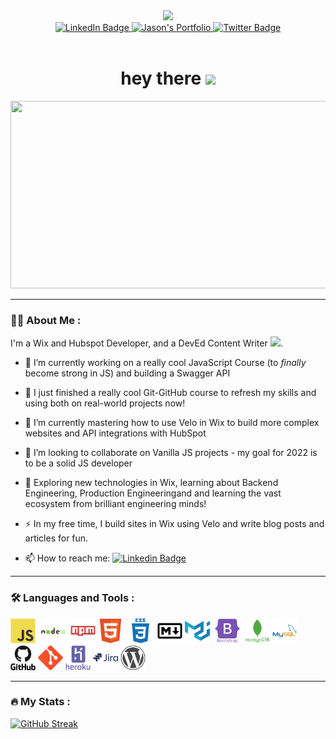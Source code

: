 <div id="header" align="center">
  
  <img src="https://media.giphy.com/media/M9gbBd9nbDrOTu1Mqx/giphy.gif" width="100" />

  <div id="badges">
    <a href="https://www.linkedin.com/in/jasonbariamis">
      <img src="https://img.shields.io/badge/LinkedIn-blue?style=for-the-badge&logo=linkedin&logoColor=white" alt="LinkedIn Badge"/>
    </a>
    <a href="https://www.jasonbariamis.com">
      <img src="https://img.shields.io/badge/Jason's Portfolio-red?style=for-the-badge&logo=portfolio&logoColor=white" alt="Jason's Portfolio"/>
    </a>
    <a href="https://twitter.com/WDev323">
      <img src="https://img.shields.io/badge/Twitter-blue?style=for-the-badge&logo=twitter&logoColor=white" alt="Twitter Badge"/>
    </a>
  </div>
  
  <img src="https://komarev.com/ghpvc/?username=your-github-username&style=flat-square&color=blue" alt=""/>
  
  <h1>
  hey there
    <img src="https://media.giphy.com/media/hvRJCLFzcasrR4ia7z/giphy.gif" width="30px"/>
  </h1>
  
</div>

<div align="center">
  <img src="https://media.giphy.com/media/dWesBcTLavkZuG35MI/giphy.gif" width="600" height="300"/>
</div>

---

### :man_technologist: About Me :

I'm a Wix and Hubspot Developer, and a DevEd Content Writer <img src="https://media.giphy.com/media/WUlplcMpOCEmTGBtBW/giphy.gif" width="30">.

- :rocket: I’m currently working on a really cool JavaScript Course (to *finally* become strong in JS) and building a Swagger API

- 🔭 I just finished a really cool Git-GitHub course to refresh my skills and using both on real-world projects now!

- 🌱 I’m currently mastering how to use Velo in Wix to build more complex websites and API integrations with HubSpot

- 👯 I’m looking to collaborate on Vanilla JS projects - my goal for 2022 is to be a solid JS developer

- :seedling: Exploring new technologies in Wix, learning about Backend Engineering, Production Engineeringand and learning the vast ecosystem from brilliant engineering minds!

- :zap: In my free time, I build sites in Wix using Velo and write blog posts and articles for fun.

- :mailbox: How to reach me: [![Linkedin Badge](https://img.shields.io/badge/-LinkedIn-blue?style=flat&logo=Linkedin&logoColor=white)](https://www.linkedin.com/in/jasonbariamis)

---

### :hammer_and_wrench: Languages and Tools :
<div>
  <img src="https://github.com/devicons/devicon/blob/master/icons/javascript/javascript-original.svg" title="JavaScript" alt="JavaScript" width="40" height="40"/>&nbsp;
    <img src="https://github.com/devicons/devicon/blob/master/icons/nodejs/nodejs-original-wordmark.svg" title="NodeJS" alt="NodeJS" width="40" height="40"/>&nbsp;
  <img src="https://github.com/devicons/devicon/blob/master/icons/npm/npm-original-wordmark.svg" title="Git" **alt="Git" width="40" height="40"/>
    <img src="https://github.com/devicons/devicon/blob/master/icons/html5/html5-original.svg" title="HTML5" alt="HTML" width="40" height="40"/>&nbsp;
    <img src="https://github.com/devicons/devicon/blob/master/icons/css3/css3-plain-wordmark.svg"  title="CSS3" alt="CSS" width="40" height="40"/>&nbsp;
  <img src="https://github.com/devicons/devicon/blob/master/icons/markdown/markdown-original.svg" title="Git" **alt="Git" width="40" height="40"/>
    <img src="https://github.com/devicons/devicon/blob/master/icons/materialui/materialui-original.svg" title="Material UI" alt="Material UI" width="40" height="40"/>&nbsp;
  <img src="https://github.com/devicons/devicon/blob/master/icons/bootstrap/bootstrap-plain-wordmark.svg" title="Material UI" alt="Material UI" width="40" height="40"/>&nbsp;
    <img src="https://github.com/devicons/devicon/blob/master/icons/mongodb/mongodb-plain-wordmark.svg" title="Git" **alt="Git" width="40" height="40"/>
  <img src="https://github.com/devicons/devicon/blob/master/icons/mysql/mysql-original-wordmark.svg" title="MySQL"  alt="MySQL" width="40" height="40"/>&nbsp;
  <img src="https://github.com/devicons/devicon/blob/master/icons/github/github-original-wordmark.svg" title="Git" **alt="Git" width="40" height="40"/>
  <img src="https://github.com/devicons/devicon/blob/master/icons/git/git-plain.svg" title="Git" **alt="Git" width="40" height="40"/>
  <img src="https://github.com/devicons/devicon/blob/master/icons/heroku/heroku-plain-wordmark.svg" title="Git" **alt="Git" width="40" height="40"/>
  <img src="https://github.com/devicons/devicon/blob/master/icons/jira/jira-plain-wordmark.svg" title="Git" **alt="Git" width="40" height="40"/>
  <img src="https://github.com/devicons/devicon/blob/master/icons/wordpress/wordpress-plain.svg" title="Git" **alt="Git" width="40" height="40"/>
</div>

---

### :fire: My Stats :

[![GitHub Streak](http://github-readme-streak-stats.herokuapp.com?user=moutro&theme=dark&background=000000)](https://git.io/streak-stats)
<!-- [![GitHub Streak](https://github-readme-streak-stats.herokuapp.com?user=jasonbariwix&theme=dark&date_format=M%20j%5B%2C%20Y%5D)](https://git.io/streak-stats) -->
<!-- [![Top Langs](https://github-readme-stats.vercel.app/api/top-langs/?username=jasonbariwix)](https://github.com/anuraghazra/github-readme-stats) -->





<!-- ### Hi there, I'm Jason and I love to build web apps, websites, work with APIs and develop inside of Wix and HubSpot! 👋


- 🔭 I’m currently working on a really cool JavaScript Course (to *finally* become strong in JS) and building a Swagger API
- 🔭 I just finished a really cool Git-GitHub course to refresh my skills and using both on real-world projects now!
- 🌱 I’m currently learning how to use Velo in Wix to build more complex websites and API integrations with HubSpot
- 👯 I’m looking to collaborate on Vanilla JS projects - my goal for 2022 is to be a solid JS developer
- 🤔 I’m looking for help with improving my JS skills by collaborating with other devs on JS projects together
- 💬 Ask me about ...
- 📫 How to reach me: Info on profile page
- 😄 Hobbies: ...
- ⚡ Fun fact: ...
 -->
